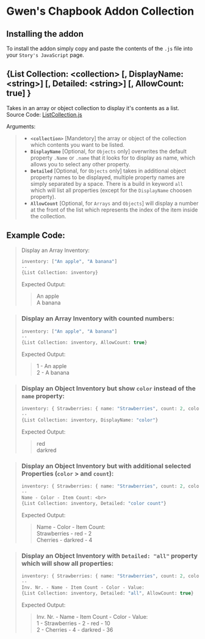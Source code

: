 # Gwen's Chapbook Addon Collection
## Installing the addon
To install the addon simply copy and paste the contents of the `.js` file into your `Story's JavaScript` page.
## {List Collection: \<collection> [, DisplayName: \<string>] [, Detailed: \<string>] [, AllowCount: true] }
Takes in an array or object collection to display it's contents as a list. <br>
Source Code: [ListCollection.js](https://github.com/GwenTastic/Chapbook-Addon-Collection/blob/master/LIst%20Collection/List%20Collection.js "List Collection.js") <br>

Arguments:
> - **`<collection>`** [Mandetory] the array or object of the collection which contents you want to be listed.
> - **`DisplayName`** [Optional, for `Objects` only] overwrites the default property `.Name` or `.name` that it looks for to display as name, which allows you to select any other property.
> - **`Detailed`** [Optional, for `Objects` only] takes in additional object property names to be displayed, multiple property names are simply separated by a space. There is a build in keyword `all` which will list all properties (except for the `DisplayName` choosen property).
> - **`AllowCount`** [Optional, for `Arrays` and `Objects`] will display a number at the front of the list which represents the index of the item inside the collection.

## Example Code:<br>
 > Display an Array Inventory:
> ```sml
> inventory: ["An apple", "A banana"]
> --
> {List Collection: inventory}
> ```
>  Expected Output:
> > An apple <br>
> > A banana

> ### Display an Array Inventory with counted numbers:
> ```sml
> inventory: ["An apple", "A banana"]
> --
> {List Collection: inventory, AllowCount: true}
> ```
> Expected Output:
> > 1 - An apple <br>
> > 2 - A banana


> ### Display an Object Inventory but show `color` instead of the `name` property:
> ```sml
> inventory: { Strawberries: { name: "Strawberries", count: 2, color: "red", value: 10 }, Cherries: { name: "Cherries", count: 4, color: "darkred", value:  36 } }
> --
> {List Collection: inventory, DisplayName: "color"}
> ```
> Expected Output:
> > red <br>
> > darkred

> ### Display an Object Inventory but with additional selected Properties (`color` > and `count`):
> ```sml
> inventory: { Strawberries: { name: "Strawberries", count: 2, color: "red", value: 10 }, Cherries: { name: "Cherries", count: 4, color: "darkred", value:  36 } }
> --
> Name - Color - Item Count: <br>
> {List Collection: inventory, Detailed: "color count"}
> ```
> Expected Output:
> > Name - Color - Item Count: <br>
> > Strawberries - red - 2 <br>
> > Cherries - darkred - 4



> ### Display an Object Inventory with `Detailed: "all"` property which will show all properties:
> ```sml
> inventory: { Strawberries: { name: "Strawberries", count: 2, color: "red", value: 10 }, Cherries: { name: "Cherries", count: 4, color: "darkred", value:  36 } }
> --
> Inv. Nr. - Name - Item Count - Color - Value:
> {List Collection: inventory, Detailed: "all", AllowCount: true}
> ```
> Expected Output:
> > Inv. Nr. - Name - Item Count - Color - Value: <br>
> > 1 - Strawberries - 2 - red - 10 <br>
> > 2 - Cherries - 4 - darkred - 36 <br>
